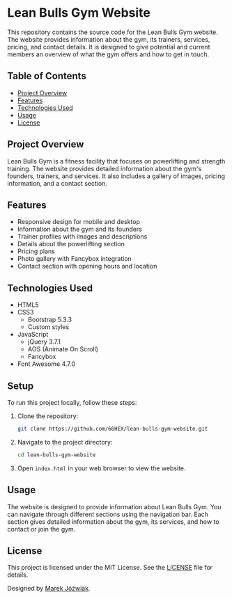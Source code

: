 # Lean Bulls Gym Website

This repository contains the source code for the Lean Bulls Gym website. The website provides information about the gym, its trainers, services, pricing, and contact details. It is designed to give potential and current members an overview of what the gym offers and how to get in touch.

## Table of Contents

- [Project Overview](#project-overview)
- [Features](#features)
- [Technologies Used](#technologies-used)
- [Usage](#usage)
- [License](#license)

## Project Overview

Lean Bulls Gym is a fitness facility that focuses on powerlifting and strength training. The website provides detailed information about the gym's founders, trainers, and services. It also includes a gallery of images, pricing information, and a contact section.

## Features

- Responsive design for mobile and desktop
- Information about the gym and its founders
- Trainer profiles with images and descriptions
- Details about the powerlifting section
- Pricing plans
- Photo gallery with Fancybox integration
- Contact section with opening hours and location

## Technologies Used

- HTML5
- CSS3
  - Bootstrap 5.3.3
  - Custom styles
- JavaScript
  - jQuery 3.7.1
  - AOS (Animate On Scroll)
  - Fancybox
- Font Awesome 4.7.0

## Setup

To run this project locally, follow these steps:

1. Clone the repository:
    ```bash
    git clone https://github.com/66HEX/lean-bulls-gym-website.git
    ```

2. Navigate to the project directory:
    ```bash
    cd lean-bulls-gym-website
    ```

3. Open `index.html` in your web browser to view the website.

## Usage

The website is designed to provide information about Lean Bulls Gym. You can navigate through different sections using the navigation bar. Each section gives detailed information about the gym, its services, and how to contact or join the gym.

## License

This project is licensed under the MIT License. See the [LICENSE](LICENSE) file for details.

Designed by [Marek Jóźwiak](https://github.com/66HEX).
